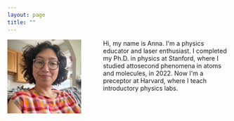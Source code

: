 ```yaml
---
layout: page
title: ""
---
```


<p><img src="images/IMG_1186-EDIT.jpg" alt="A photo of me" style="float:left;width:168px;height:168px;padding-right:50px">
Hi, my name is Anna. I'm a physics educator and laser enthusiast. 
I completed my Ph.D. in physics at Stanford, where I studied attosecond phenomena in atoms and molecules, in 2022. 
Now I'm a preceptor at Harvard, where I teach introductory physics labs.</p>

